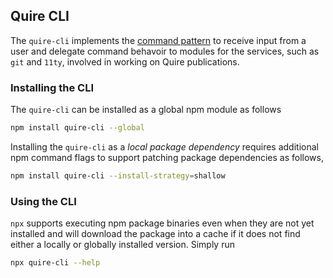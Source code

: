 ## Quire CLI

The `quire-cli` implements the [command pattern](https://en.wikipedia.org/wiki/Command_pattern) to receive input from a user and delegate command behavoir to modules for the services, such as `git` and `11ty`, involved in working on Quire publications.

### Installing the CLI

The `quire-cli` can be installed as a global npm module as follows

```sh
npm install quire-cli --global
```

Installing the `quire-cli` as a _local package dependency_ requires additional npm command flags to support patching package dependencies as follows,

```sh
npm install quire-cli --install-strategy=shallow
```

### Using the CLI

`npx` supports executing npm package binaries even when they are not yet installed and will download the package into a cache if it does not find either a locally or globally installed version. Simply run

```sh
npx quire-cli --help
```
